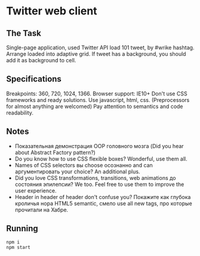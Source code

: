 # Twitter web client
## The Task
Single-page application, used Twitter API load 101 tweet, by #wrike hashtag.
Arrange loaded into adaptive grid.
If tweet has a background, you should add it as background to cell.
## Specifications
Breakpoints: 360, 720, 1024, 1366.
Browser support: IE10+
Don't use CSS frameworks and ready solutions.
Use javascript, html, css. (Preprocessors for almost anything are welcomed)
Pay attention to semantics and code readability.
## Notes
- Показательная демонстрация OOP головного мозга (Did you hear about Abstract Factory pattern?)
- Do you know how to use CSS flexible boxes? Wonderful, use them all.
- Names of CSS selectors вы choose осознанно and can аргументировать your choice? An additional plus.
- Did you love CSS transformations, transitions, web animations до состояния эпилепсии? We too. Feel free to use them to improve the user experience.
- Header in header of header don't confuse you? Покажите как глубока кроличья нора HTML5 semantic, смело use all new tags, про которые прочитали на Хабре.
## Running
```
npm i
npm start
```
